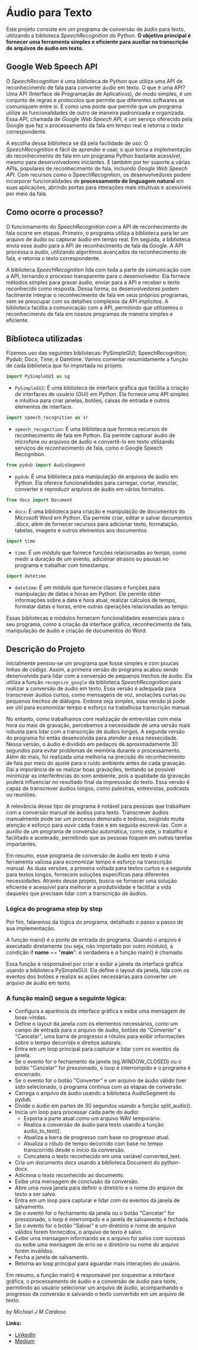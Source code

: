 # Áudio para Texto

   <p> Este projeto consiste em um programa de conversão de áudio para texto, utilizando a biblioteca <em>SpeechRecognition</em> do Python. <strong> O objetivo principal é fornecer uma ferramenta simples e eficiente para auxiliar na transcrição de arquivos de áudio em texto.</strong>
   
   ## Google Web Speech API

   O <em>SpeechRecognition</em> é uma biblioteca de Python que utiliza uma API de reconhecimento de fala para converter áudio em texto. O que é uma API? Uma API (Interface de Programação de Aplicativos), de modo simples, é um conjunto de regras e protocolos que permite que diferentes softwares se comuniquem entre si. É como uma ponte que permite que um programa utilize as funcionalidades de outro de maneira padronizada e organizada. Essa API, chamada de <em>Google Web Speech API</em>, é um serviço oferecido pela Google que faz o processamento da fala em tempo real e retorna o texto correspondente.
   
   A escolha dessa biblioteca se dá pela facilidade de uso: O <em>SpeechRecognition</em> é fácil de aprender e usar, o que torna a implementação do reconhecimento de fala em um programa Python bastante acessível, mesmo para desenvolvedores iniciantes. E também por ter suporte a várias APIs, populares de reconhecimento de fala, incluindo <em>Google Web Speech API</em>. Com recursos como o SpeechRecognition, os desenvolvedores podem incorporar funcionalidades de <strong>processamento de linguagem natural</strong> em suas aplicações, abrindo portas para interações mais intuitivas e acessíveis por meio da fala. 

   ## Como ocorre o processo?
   
   O funcionamento do <em>SpeechRecognition</em> com a API de reconhecimento de fala ocorre em etapas. Primeiro, o programa utiliza a biblioteca para ler um arquivo de áudio ou capturar áudio em tempo real. Em seguida, a biblioteca envia esse áudio para a API de reconhecimento de fala da Google. A API processa o áudio, utilizando algoritmos avançados de reconhecimento de fala, e retorna o texto correspondente.

   A biblioteca <em>SpeechRecognition</em> lida com toda a parte de comunicação com a API, tornando o processo transparente para o desenvolvedor. Ela fornece métodos simples para gravar áudio, enviar para a API e receber o texto reconhecido como resposta. Dessa forma, os desenvolvedores podem facilmente integrar o reconhecimento de fala em seus próprios programas, sem se preocupar com os detalhes complexos da API implícitos. A biblioteca facilita a comunicação com a API, permitindo que utilizemos o reconhecimento de fala em nossos programas de maneira simples e eficiente.
   
   ## Biblioteca utilizadas
   
   Fizemos uso das seguintes bibliotecas: PySimpleGUI; SpeechRecognition; Pydub; Docx; Time; e Datetime.
   Vamos comentar resumidamente a função de cada biblioteca que foi importada no projeto.

```python
import PySimpleGUI as sg
```
- `PySimpleGUI`: É uma biblioteca de interface gráfica que facilita a criação de interfaces de usuário (GUI) em Python. Ela fornece uma API simples e intuitiva para criar janelas, botões, caixas de entrada e outros elementos de interface.

```python
import speech_recognition as sr
```
- `speech_recognition`: É uma biblioteca que fornece recursos de reconhecimento de fala em Python. Ela permite capturar áudio de microfone ou arquivos de áudio e convertê-lo em texto utilizando serviços de reconhecimento de fala, como o Google Speech Recognition.

```python
from pydub import AudioSegment
```
- `pydub`: É uma biblioteca para manipulação de arquivos de áudio em Python. Ela oferece funcionalidades para carregar, cortar, mesclar, converter e reproduzir arquivos de áudio em vários formatos.

```python
from docx import Document
```
- `docx`: É uma biblioteca para criação e manipulação de documentos do Microsoft Word em Python. Ela permite criar, editar e salvar documentos .docx, além de fornecer recursos para adicionar texto, formatação, tabelas, imagens e outros elementos aos documentos.

```python
import time
```
- `time`: É um módulo que fornece funções relacionadas ao tempo, como medir a duração de um evento, adicionar atrasos ou pausas no programa e trabalhar com timestamps.

```python
import datetime
```
- `datetime`: É um módulo que fornece classes e funções para manipulação de datas e horas em Python. Ele permite obter informações sobre a data e hora atual, realizar cálculos de tempo, formatar datas e horas, entre outras operações relacionadas ao tempo.

Essas bibliotecas e módulos fornecem funcionalidades essenciais para o seu programa, como a criação da interface gráfica, reconhecimento de fala, manipulação de áudio e criação de documentos do Word.
   
   ## Descrição do Projeto
   
   Inicialmente pensou-se um programa que fosse simples e com poucas linhas de código. Assim, a primeira versão do programa acabou sendo desenvolvida para lidar com a conversão de pequenos trechos de áudio. Ela utiliza a função `recognize_google` da biblioteca <em>SpeechRecognition</em> para realizar a conversão de áudio em texto. Essa versão é adequada para transcrever áudios curtos, como mensagens de voz, anotações curtas ou pequenos trechos de diálogos. Embora seja simples, essa versão já pode ser útil para economizar tempo e esforço na trabalhosa transcrição manual.

   No entanto, como trabalhamos com realização de entrevistas com meia hora ou mais de gravação, percebemos a necessidade de uma versão mais robusta para lidar com a transcrição de áudios longos. A segunda versão do programa foi então desenvolvida para atender a essa nessecidade. Nessa versão, o áudio é dividido em pedaços de aproximadamente 30 segundos para evitar problemas de memória durante o processamento. Além do mais, foi realizada uma melhoria na precisão do reconhecimento de fala por meio do ajuste para o ruído ambiente antes de cada gravação. Daí a imporância de se realizar boas gravações, tentando se possível minimizar as interferências do som ambiente, pois a qualidade da gravação poderá influenciar no resultado final da impresssão do texto. Essa versão é capaz de transcrever áudios longos, como palestras, entrevistas, podcasts ou reuniões.

   A relevância desse tipo de programa é notável para pessoas que trabalham com a conversão manual de áudios para texto. Transcrever áudios manualmente pode ser um processo demorado e tedioso, exigindo muita atenção e esforço para ouvir cada frase e em seguida escrevê-las. Com o auxílio de um programa de conversão automática, como este, o trabalho é facilitado e acelerado, permitindo que as pessoas foquem em outras tarefas importantes.

   Em resumo, esse programa de conversão de áudio em texto é uma ferramenta valiosa para economizar tempo e esforço na transcrição manual. As duas versões, a primeira voltada para textos curtos e a segunda para textos longos, fornecem soluções específicas para diferentes necessidades. Através desse projeto, busca-se fornecer uma solução eficiente e acessível para melhorar a produtividade e facilitar a vida daqueles que precisam lidar com a transcrição de áudios.
   
   ### Lógica do programa step by step
   
   Por fim, falaremos da lógica do programa, detalhado o passo a passo de sua implementação. 
   
   A função main() é o ponto de entrada do programa. Quando o arquivo é executado diretamente (ou seja, não importado por outro módulo), a condição if __name__ == "__main__": é verdadeira e a função main() é chamada.
   
   Essa função é responsável por criar e exibir a janela da interface gráfica usando a biblioteca PySimpleGUI. Ela define o layout da janela, lida com os eventos dos botões e realiza as ações necessárias para converter um arquivo de áudio em texto.
   
   ### A função main() segue a seguinte lógica:
   
   * Configura a aparência da interface gráfica e exibe uma mensagem de boas-vindas.
   * Define o layout da janela com os elementos necessários, como um campo de entrada para o arquivo de áudio, botões de "Converter" e "Cancelar", uma barra de progresso e rótulos para exibir informações sobre o tempo decorrido e direitos autorais.
   * Entra em um loop principal para capturar e lidar com os eventos da janela.
   * Se o evento for o fechamento da janela (sg.WINDOW_CLOSED) ou o botão "Cancelar" for pressionado, o loop é interrompido e o programa é encerrado.
   * Se o evento for o botão "Converter" e um arquivo de áudio válido tiver sido selecionado, o programa continua com as etapas de conversão.
   * Carrega o arquivo de áudio usando a biblioteca AudioSegment do pydub.
   * Divide o áudio em partes de 30 segundos usando a função split_audio().
   * Inicia um loop para processar cada parte do áudio:
      * Exporta a parte atual como um arquivo WAV temporário.
      * Realiza a conversão de áudio para texto usando a função audio_to_text().
      * Atualiza a barra de progresso com base no progresso atual.
      * Atualiza o rótulo de tempo decorrido com base no tempo transcorrido desde o início da conversão.
      * Concatena o texto reconhecido em uma variável converted_text.
   * Cria um documento docx usando a biblioteca Document do python-docx.
   * Adiciona o texto reconhecido ao documento.
   * Exibe uma mensagem de conclusão da conversão.
   * Abre uma nova janela para definir o diretório e o nome do arquivo de texto a ser salvo.
   * Entra em um loop para capturar e lidar com os eventos da janela de salvamento.
   * Se o evento for o fechamento da janela ou o botão "Cancelar" for pressionado, o loop é interrompido e a janela de salvamento é fechada.
   * Se o evento for o botão "Salvar" e um diretório e nome de arquivo válidos forem fornecidos, o arquivo de texto é salvo.
   * Exibe uma mensagem informando se o arquivo foi salvo com sucesso ou exibe uma mensagem de erro se o diretório ou nome do arquivo forem inválidos.
   * Fecha a janela de salvamento.
   * Retorna ao loop principal para aguardar mais interações do usuário.
   
   Em resumo, a função main() é responsável por orquestrar a interface gráfica, o processamento de áudio e a conversão de áudio para texto, permitindo ao usuário selecionar um arquivo de áudio, acompanhando o progresso da conversão e salvando o texto convertido em um arquivo de texto.</p>
   
   <em>by Michael J M Cardoso</em>
   
   **Links:**
* [LinkedIn](https://www.linkedin.com/in/michael-cardoso-84a9a0b2/)
* [Medium](https://medium.com/@mjcursodatascience)
